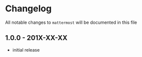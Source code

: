 # Changelog

All notable changes to `mattermost` will be documented in this file

## 1.0.0 - 201X-XX-XX

- initial release
